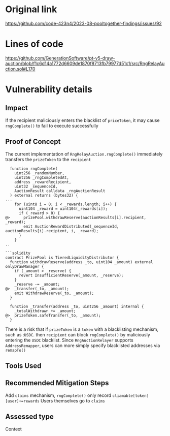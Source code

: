 # Original link
https://github.com/code-423n4/2023-08-pooltogether-findings/issues/92
# Lines of code

https://github.com/GenerationSoftware/pt-v5-draw-auction/blob/f1c6d14a1772d6609de1870f8713fb79977d51c1/src/RngRelayAuction.sol#L170


# Vulnerability details

## Impact
If the recipient maliciously enters the blacklist of `priceToken`, it may cause `rngComplete()` to fail to execute successfully

## Proof of Concept
The current implementation of `RngRelayAuction.rngComplete()` immediately transfers the `prizeToken` to the `recipient`

```solidity
  function rngComplete(
    uint256 _randomNumber,
    uint256 _rngCompletedAt,
    address _rewardRecipient,
    uint32 _sequenceId,
    AuctionResult calldata _rngAuctionResult
  ) external returns (bytes32) {
...
    for (uint8 i = 0; i < _rewards.length; i++) {
      uint104 _reward = uint104(_rewards[i]);
      if (_reward > 0) {
@>      prizePool.withdrawReserve(auctionResults[i].recipient, _reward);
        emit AuctionRewardDistributed(_sequenceId, auctionResults[i].recipient, i, _reward);
      }
    }  
..

```solidity
contract PrizePool is TieredLiquidityDistributor {
  function withdrawReserve(address _to, uint104 _amount) external onlyDrawManager {
    if (_amount > _reserve) {
      revert InsufficientReserve(_amount, _reserve);
    }
    _reserve -= _amount;
@>  _transfer(_to, _amount);
    emit WithdrawReserve(_to, _amount);
  }

  function _transfer(address _to, uint256 _amount) internal {
    _totalWithdrawn += _amount;
@>  prizeToken.safeTransfer(_to, _amount);
  }

```

There is a risk that if `prizeToken` is a `token` with a blacklisting mechanism, such as :`USDC`. 
then `recipient` can block `rngComplete()` by maliciously entering the `USDC` blacklist. 
Since `RngAuctionRelayer` supports `AddressRemapper`, users can more simply specify blacklisted addresses via `remapTo()`


## Tools Used

## Recommended Mitigation Steps

Add `claims` mechanism, `rngComplete()` only record `cliamable[token][user]+=rewards`
Users themselves go to `claims`


## Assessed type

Context
